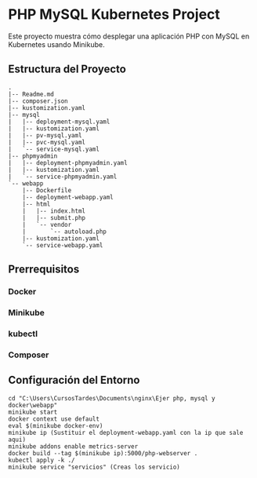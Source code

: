 # PHP MySQL Kubernetes Project

Este proyecto muestra cómo desplegar una aplicación PHP con MySQL en Kubernetes usando Minikube.

## Estructura del Proyecto

```plaintext
.
|-- Readme.md
|-- composer.json
|-- kustomization.yaml
|-- mysql
|   |-- deployment-mysql.yaml
|   |-- kustomization.yaml
|   |-- pv-mysql.yaml
|   |-- pvc-mysql.yaml
|   `-- service-mysql.yaml
|-- phpmyadmin
|   |-- deployment-phpmyadmin.yaml
|   |-- kustomization.yaml
|   `-- service-phpmyadmin.yaml
`-- webapp
    |-- Dockerfile
    |-- deployment-webapp.yaml
    |-- html
    |   |-- index.html
    |   |-- submit.php
    |   `-- vendor
    |       `-- autoload.php
    |-- kustomization.yaml
    `-- service-webapp.yaml

```

<h2>Prerrequisitos</h2>

<h3>Docker</h3>
<h3>Minikube</h3>
<h3>kubectl</h3>
<h3>Composer</h3>

<h2>Configuración del Entorno</h2>

```plaintext
cd "C:\Users\CursosTardes\Documents\nginx\Ejer php, mysql y docker\webapp"
minikube start
docker context use default
eval $(minikube docker-env)
minikube ip (Sustituir el deployment-webapp.yaml con la ip que sale aqui)
minikube addons enable metrics-server
docker build --tag $(minikube ip):5000/php-webserver .
kubectl apply -k ./
minikube service "servicios" (Creas los servicio)
```
